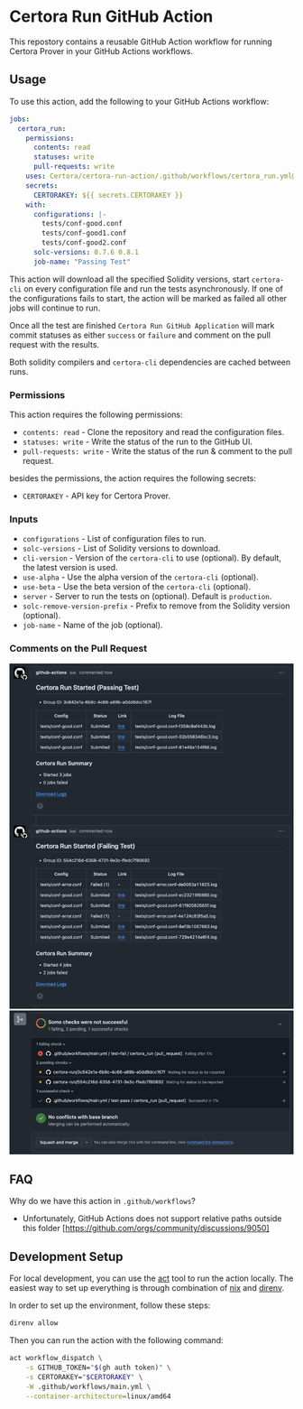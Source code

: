 # Certora Run GitHub Action

This repostory contains a reusable GitHub Action workflow for running Certora Prover
in your GitHub Actions workflows.

## Usage

To use this action, add the following to your GitHub Actions workflow:

```yaml
jobs:
  certora_run:
    permissions:
      contents: read
      statuses: write
      pull-requests: write
    uses: Certora/certora-run-action/.github/workflows/certora_run.yml@main
    secrets:
      CERTORAKEY: ${{ secrets.CERTORAKEY }}
    with:
      configurations: |-
        tests/conf-good.conf
        tests/conf-good1.conf
        tests/conf-good2.conf
      solc-versions: 0.7.6 0.8.1
      job-name: "Passing Test"
```

This action will download all the specified Solidity versions, start `certora-cli` on
every configuration file and run the tests asynchronously. If one of the configurations
fails to start, the action will be marked as failed all other jobs will continue to run.

Once all the test are finished `Certora Run GitHub Application` will mark commit
statuses as either `success` or `failure` and comment on the pull request with the
results.

Both solidity compilers and `certora-cli` dependencies are cached between runs.

### Permissions

This action requires the following permissions:

- `contents: read` - Clone the repository and read the configuration files.
- `statuses: write` - Write the status of the run to the GitHub UI.
- `pull-requests: write` - Write the status of the run & comment to the pull request.

besides the permissions, the action requires the following secrets:

- `CERTORAKEY` - API key for Certora Prover.

### Inputs

- `configurations` - List of configuration files to run.
- `solc-versions` - List of Solidity versions to download.
- `cli-version` - Version of the `certora-cli` to use (optional). By default, the latest version is used.
- `use-alpha` - Use the alpha version of the `certora-cli` (optional).
- `use-beta` - Use the beta version of the `certora-cli` (optional).
- `server` - Server to run the tests on (optional). Default is `production`.
- `solc-remove-version-prefix` - Prefix to remove from the Solidity version (optional).
- `job-name` - Name of the job (optional).

### Comments on the Pull Request

![GitHub PR Comments](/static/comments.png?raw=true "GitHub PR Comments")
![GitHub PR Status](/static/status.png?raw=true "GitHub PR Status")

## FAQ

Why do we have this action in `.github/workflows`?

- Unfortunately, GitHub Actions does not support relative paths outside this folder [https://github.com/orgs/community/discussions/9050]

## Development Setup

For local development, you can use the [act] tool to run
the action locally. The easiest way to set up everything is through combination of
[nix] and [direnv].

In order to set up the environment, follow these steps:

```bash
direnv allow
```

Then you can run the action with the following command:

```bash
act workflow_dispatch \
    -s GITHUB_TOKEN="$(gh auth token)" \
    -s CERTORAKEY="$CERTORAKEY" \
    -W .github/workflows/main.yml \
    --container-architecture=linux/amd64
```

[act]: https://github.com/nektos/act
[nix]: https://nixos.org/
[direnv]: https://github.com/direnv/direnv
